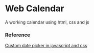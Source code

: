 # Web Calendar
A working calendar using html, css and js

### Reference
[Custom date picker in javascript and css](https://www.youtube.com/watch?v=wY2dao1hJms)
